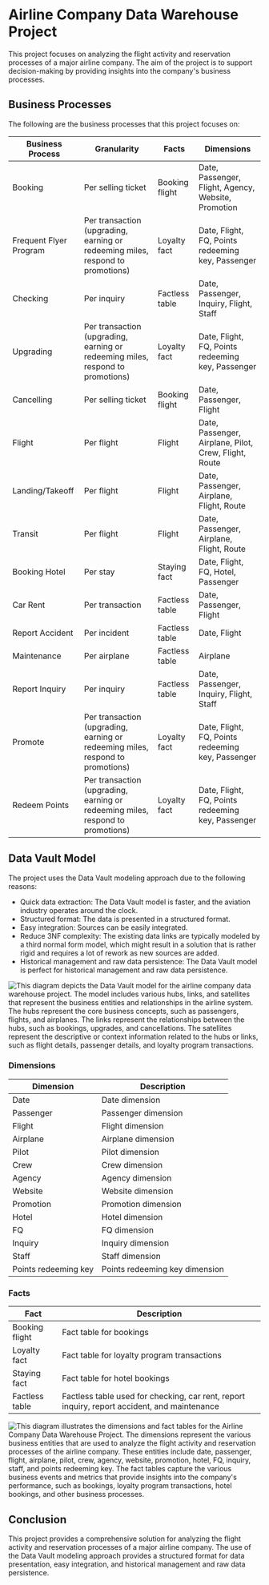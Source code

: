 # Airline Company Data Warehouse Project

This project focuses on analyzing the flight activity and reservation processes of a major airline company. The aim of the project is to support decision-making by providing insights into the company's business processes.

## Business Processes

The following are the business processes that this project focuses on:

| Business Process | Granularity | Facts | Dimensions |
| --- | --- | --- | --- |
| Booking | Per selling ticket | Booking flight | Date, Passenger, Flight, Agency, Website, Promotion |
| Frequent Flyer Program | Per transaction (upgrading, earning or redeeming miles, respond to promotions) | Loyalty fact | Date, Flight, FQ, Points redeeming key, Passenger |
| Checking | Per inquiry | Factless table | Date, Passenger, Inquiry, Flight, Staff |
| Upgrading | Per transaction (upgrading, earning or redeeming miles, respond to promotions) | Loyalty fact | Date, Flight, FQ, Points redeeming key, Passenger |
| Cancelling | Per selling ticket | Booking flight | Date, Passenger, Flight |
| Flight | Per flight | Flight | Date, Passenger, Airplane, Pilot, Crew, Flight, Route |
| Landing/Takeoff | Per flight | Flight | Date, Passenger, Airplane, Flight, Route |
| Transit | Per flight | Flight | Date, Passenger, Airplane, Flight, Route |
| Booking Hotel | Per stay | Staying fact | Date, Flight, FQ, Hotel, Passenger |
| Car Rent | Per transaction | Factless table | Date, Passenger, Flight |
| Report Accident | Per incident | Factless table | Date, Flight |
| Maintenance | Per airplane | Factless table | Airplane |
| Report Inquiry | Per inquiry | Factless table | Date, Passenger, Inquiry, Flight, Staff |
| Promote | Per transaction (upgrading, earning or redeeming miles, respond to promotions) | Loyalty fact | Date, Flight, FQ, Points redeeming key, Passenger |
| Redeem Points | Per transaction (upgrading, earning or redeeming miles, respond to promotions) | Loyalty fact | Date, Flight, FQ, Points redeeming key, Passenger |

## Data Vault Model

The project uses the Data Vault modeling approach due to the following reasons:

- Quick data extraction: The Data Vault model is faster, and the aviation industry operates around the clock.
- Structured format: The data is presented in a structured format.
- Easy integration: Sources can be easily integrated.
- Reduce 3NF complexity: The existing data links are typically modeled by a third normal form model, which might result in a solution that is rather rigid and requires a lot of rework as new sources are added.
- Historical management and raw data persistence: The Data Vault model is perfect for historical management and raw data persistence.

![This diagram depicts the Data Vault model for the airline company data warehouse project. The model includes various hubs, links, and satellites that represent the business entities and relationships in the airline system. The hubs represent the core business concepts, such as passengers, flights, and airplanes. The links represent the relationships between the hubs, such as bookings, upgrades, and cancellations. The satellites represent the descriptive or context information related to the hubs or links, such as flight details, passenger details, and loyalty program transactions.](AIRLINE_SYSTEM_DV.png "Airline System Data Vault Diagram")

### Dimensions

| Dimension | Description |
| --- | --- |
| Date | Date dimension |
| Passenger | Passenger dimension |
| Flight | Flight dimension |
| Airplane | Airplane dimension |
| Pilot | Pilot dimension |
| Crew | Crew dimension |
| Agency | Agency dimension |
| Website | Website dimension |
| Promotion | Promotion dimension |
| Hotel | Hotel dimension |
| FQ | FQ dimension |
| Inquiry | Inquiry dimension |
| Staff | Staff dimension |
| Points redeeming key | Points redeeming key dimension |

### Facts

| Fact | Description |
| --- | --- |
| Booking flight | Fact table for bookings |
| Loyalty fact | Fact table for loyalty program transactions |
| Staying fact | Fact table for hotel bookings |
| Factless table | Factless table used for checking, car rent, report inquiry, report accident, and maintenance |


![This diagram illustrates the dimensions and fact tables for the Airline Company Data Warehouse Project. The dimensions represent the various business entities that are used to analyze the flight activity and reservation processes of the airline company. These entities include date, passenger, flight, airplane, pilot, crew, agency, website, promotion, hotel, FQ, inquiry, staff, and points redeeming key. The fact tables capture the various business events and metrics that provide insights into the company's performance, such as bookings, loyalty program transactions, hotel bookings, and other business processes.](AIRLINE_D&F.png "Airline System Dimensions and Fact Tables Diagram")

## Conclusion

This project provides a comprehensive solution for analyzing the flight activity and reservation processes of a major airline company. The use of the Data Vault modeling approach provides a structured format for data presentation, easy integration, and historical management and raw data persistence.
